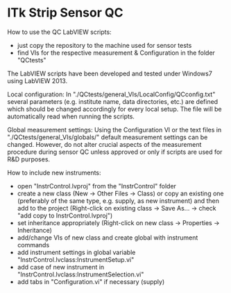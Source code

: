 # ITk Strip Sensor QC

How to use the QC LabVIEW scripts:
- just copy the repository to the machine used for sensor tests
- find VIs for the respective measurement & Configuration in the folder "QCtests"

The LabVIEW scripts have been developed and tested under Windows7 using LabVIEW 2013.


Local configuration:
In "./QCtests/general_VIs/LocalConfig/QCconfig.txt" several parameters (e.g. institute name, data directories, etc.) are defined which should be changed accordingly for every local setup.
The file will be automatically read when running the scripts.

Global measurement settings:
Using the Configuration VI or the text files in "./QCtests/general_VIs/globals/" default measurement settings can be changed.
However, do not alter crucial aspects of the measurement procedure during sensor QC unless approved or only if scripts are used for R&D purposes.

How to include new instruments:
- open "InstrControl.lvproj" from the "InstrControl" folder
- create a new class (New -> Other Files -> Class) or copy an existing one (preferably of the same type, e.g. supply, as new instrument) and then add to the project (Right-click on existing class -> Save As... -> check "add copy to InstrControl.lvproj")
- set inheritance appropriately (Right-click on new class -> Properties -> Inheritance)
- add/change VIs of new class and create global with instrument commands
- add instrument settings in global variable "InstrControl.lvclass:InstrumentSetup.vi"
- add case of new instrument in "InstrControl.lvclass:InstrumentSelection.vi"
- add tabs in "Configuration.vi" if necessary (supply)
